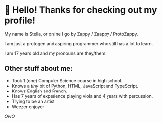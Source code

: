 # 👋 Hello! Thanks for checking out my profile!
My name is Stella, or online I go by Zappy / Zaappy / ProtoZappy.

I am just a protogen and aspiring programmer who still has a lot to learn.

I am 17 years old and my pronouns are they/them.

## Other stuff about me:
- Took 1 (one) Computer Science course in high school.
- Knows a *tiny* bit of Python, HTML, JavaScript and TypeScript.
- Knows English and French.
- Has 7 years of experience playing viola and 4 years with percussion.
- Trying to be an artist
- Weezer enjoyer

*OwO*

